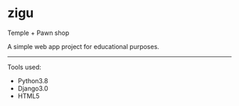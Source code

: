 # zigu
Temple + Pawn shop

A simple web app project for educational purposes.

---

Tools used:
* Python3.8
* Django3.0
* HTML5
